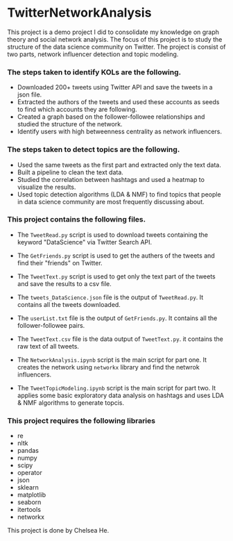 # TwitterNetworkAnalysis
This project is a demo project I did to consolidate my knowledge on graph theory and social network analysis. The focus of this project is to study the structure of the data science community on Twitter. The project is consist of two parts, network influencer detection and topic modeling.

### The steps taken to identify KOLs are the following.  

- Downloaded 200+ tweets using Twitter API and save the tweets in a json file.
- Extracted the authors of the tweets and used these accounts as seeds to find which accounts they are following.
- Created a graph based on the follower-followee relationships and studied the structure of the network.
- Identify users with high betweenness centrality as network influencers.

### The steps taken to detect topics are the following.

- Used the same tweets as the first part and extracted only the text data.
- Built a pipeline to clean the text data.
- Studied the correlation between hashtags and used a heatmap to visualize the results.
- Used topic detection algorithms (LDA & NMF) to find topics that people in data science community are most frequently discussing about.

### This project contains the following files.

* The `TweetRead.py` script is used to download tweets containing the keyword "DataScience" via Twitter Search API.
* The `GetFriends.py` script is used to get the authers of the tweets and find their "friends" on Twitter.
* The `TweetText.py` script is used to get only the text part of the tweets and save the results to a csv file.

* The `tweets_DataScience.json` file is the output of `TweetRead.py`. It contains all the tweets downloaded.
* The `userList.txt` file is the output of `GetFriends.py`. It contains all the follower-followee pairs.
* The `TweetText.csv` file is the data output of `TweetText.py`. it contains the raw text of all tweets.

* The `NetworkAnalysis.ipynb` script is the main script for part one. It creates the network using `networkx` library and find the netwrok influencers.
* The `TweetTopicModeling.ipynb` script is the main script for part two. It applies some basic exploratory data analysis on hashtags and uses LDA & NMF algorithms to generate topcis.

### This project requires the following libraries

* re
* nltk
* pandas
* numpy
* scipy
* operator
* json
* sklearn
* matplotlib
* seaborn
* itertools
* networkx

This project is done by Chelsea He.
